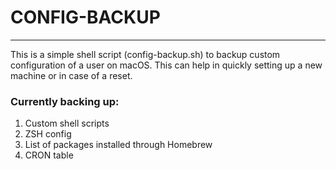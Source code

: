 # CONFIG-BACKUP
-------

This is a simple shell script (config-backup.sh) to backup custom configuration of a user on macOS.
This can help in quickly setting up a new machine or in case of a reset.

### Currently backing up:
1. Custom shell scripts
2. ZSH config
3. List of packages installed through Homebrew 
4. CRON table
